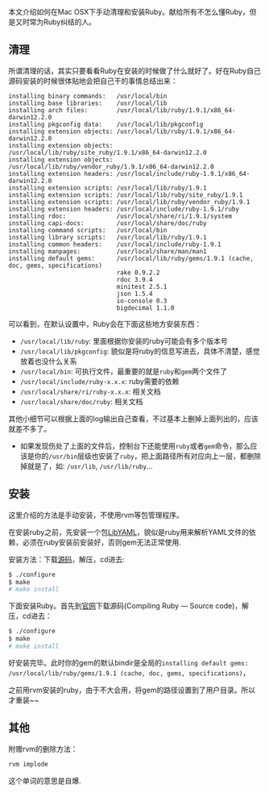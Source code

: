 本文介绍如何在Mac OSX下手动清理和安装Ruby。献给所有不怎么懂Ruby，但是又时常为Ruby纠结的人。

## 清理

所谓清理的话，其实只要看看Ruby在安装的时候做了什么就好了。好在Ruby自己源码安装的时候很体贴地会把自己干的事情总结出来：

```
installing binary commands:   /usr/local/bin
installing base libraries:    /usr/local/lib
installing arch files:        /usr/local/lib/ruby/1.9.1/x86_64-darwin12.2.0
installing pkgconfig data:    /usr/local/lib/pkgconfig
installing extension objects: /usr/local/lib/ruby/1.9.1/x86_64-darwin12.2.0
installing extension objects: /usr/local/lib/ruby/site_ruby/1.9.1/x86_64-darwin12.2.0
installing extension objects: /usr/local/lib/ruby/vendor_ruby/1.9.1/x86_64-darwin12.2.0
installing extension headers: /usr/local/include/ruby-1.9.1/x86_64-darwin12.2.0
installing extension scripts: /usr/local/lib/ruby/1.9.1
installing extension scripts: /usr/local/lib/ruby/site_ruby/1.9.1
installing extension scripts: /usr/local/lib/ruby/vendor_ruby/1.9.1
installing extension headers: /usr/local/include/ruby-1.9.1/ruby
installing rdoc:              /usr/local/share/ri/1.9.1/system
installing capi-docs:         /usr/local/share/doc/ruby
installing command scripts:   /usr/local/bin
installing library scripts:   /usr/local/lib/ruby/1.9.1
installing common headers:    /usr/local/include/ruby-1.9.1
installing manpages:          /usr/local/share/man/man1
installing default gems:      /usr/local/lib/ruby/gems/1.9.1 (cache, doc, gems, specifications)
                              rake 0.9.2.2
                              rdoc 3.9.4
                              minitest 2.5.1
                              json 1.5.4
                              io-console 0.3
                              bigdecimal 1.1.0
```
可以看到，在默认设置中，Ruby会在下面这些地方安装东西：

  * `/usr/local/lib/ruby`: 里面根据你安装的ruby可能会有多个版本号
  * `/usr/local/lib/pkgconfig`: 貌似是将ruby的信息写进去，具体不清楚，感觉放着也没什么关系
  * `/usr/local/bin`: 可执行文件，最重要的就是`ruby`和`gem`两个文件了
  * `/usr/local/include/ruby-x.x.x`: ruby需要的依赖
  * `/usr/local/share/ri/ruby-x.x.x`: 相关文档
  * `/usr/local/share/doc/ruby`: 相关文档

其他小细节可以根据上面的log输出自己查看，不过基本上删掉上面列出的，应该就差不多了。

* 如果发现伤处了上面的文件后，控制台下还能使用`ruby`或者`gem`命令，那么应该是你的`/usr/bin`层级也安装了`ruby`，把上面路径所有对应向上一层，都删除掉就是了，如: `/usr/lib`, `/usr/lib/ruby`...

## 安装

这里介绍的方法是手动安装，不使用rvm等包管理程序。

在安装ruby之前，先安装一个包[LibYAML](http://pyyaml.org/wiki/LibYAML)，貌似是ruby用来解析YAML文件的依赖，必须在ruby安装前安装好，否则gem无法正常使用.

安装方法：下载[源码](http://pyyaml.org/download/libyaml/yaml-0.1.4.tar.gz.)，解压，cd进去:

```bash
$ ./configure
$ make
# make install
```

下面安装Ruby。首先到[官网](http://www.ruby-lang.org/en/downloads/)下载源码(Compiling Ruby — Source code)，解压，cd进去：

```bash
$ ./configure
$ make
# make install
```

好安装完毕。此时你的gem的默认bindir是全局的`installing default gems:      /usr/local/lib/ruby/gems/1.9.1 (cache, doc, gems, specifications)`，

之前用rvm安装的ruby，由于不大会用，将gem的路径设置到了用户目录。所以才重装~~

## 其他

附赠rvm的删除方法：

```bash
rvm implode
```
这个单词的意思是自爆.
